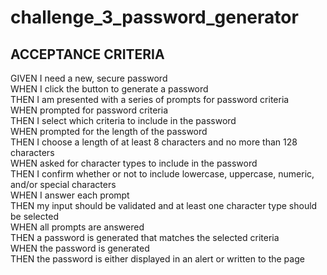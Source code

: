 # challenge_3_password_generator

## ACCEPTANCE CRITERIA
GIVEN I need a new, secure password \
WHEN I click the button to generate a password \
THEN I am presented with a series of prompts for password criteria \
WHEN prompted for password criteria \
THEN I select which criteria to include in the password \
WHEN prompted for the length of the password \
THEN I choose a length of at least 8 characters and no more than 128 characters \
WHEN asked for character types to include in the password \
THEN I confirm whether or not to include lowercase, uppercase, numeric, and/or special characters \
WHEN I answer each prompt \
THEN my input should be validated and at least one character type should be selected \
WHEN all prompts are answered \
THEN a password is generated that matches the selected criteria \
WHEN the password is generated \
THEN the password is either displayed in an alert or written to the page